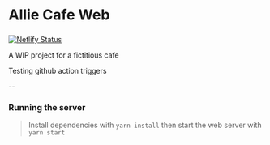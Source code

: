 # Allie Cafe Web

###
[![Netlify Status](https://api.netlify.com/api/v1/badges/089b4171-2735-4c9d-b61c-92298889829c/deploy-status)](https://app.netlify.com/sites/cranky-goldstine-f39de5/deploys)

A WIP project for a fictitious cafe

Testing github action triggers

--
### Running the server
> Install dependencies with `yarn install` then start the web server with `yarn start`